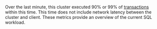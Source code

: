 Over the last minute, this cluster executed 90% or 99% of <a href="https://www.cockroachlabs.com/docs/stable/transactions">transactions</a> within this time. This time does not include network latency between the cluster and client. These metrics provide an overview of the current SQL workload.